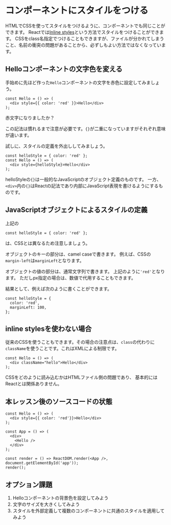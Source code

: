 # コンポーネントにスタイルをつける

HTMLでCSSを使ってスタイルをつけるように、コンポーネントでも同じことができます。
Reactでは[Inline styles](https://facebook.github.io/react/tips/inline-styles.html)という方法でスタイルをつけることができます。
CSSをclass名指定でつけることもできますが、ファイルが分かれてしまうこと、名前の衝突の問題があることから、必ずしもよい方法ではなくなっています。

## Helloコンポーネントの文字色を変える

手始めに先ほど作った`Hello`コンポーネントの文字を赤色に設定してみましょう。

```
const Hello = () => (
  <div style={{ color: 'red' }}>Hello</div>
);
```

赤文字になりましたか？

この記法は慣れるまで注意が必要です。`{}`が二重になっていますがそれぞれ意味が違います。

試しに、スタイルの定義を外出ししてみましょう。

```
const helloStyle = { color: 'red' };
const Hello = () => (
  <div style={helloStyle}>Hello</div>
);
```

helloStyleの`{}`は一般的なJavaScriptのオブジェクト定義のものです。
一方、`<div>`内の`{}`はReactの記法であり内部にJavaScript表現を書けるようにするものです。

## JavaScriptオブジェクトによるスタイルの定義

上記の

```
const helloStyle = { color: 'red' };
```

は、CSSとは異なるため注意しましょう。

オブジェクトのキーの部分は、camel caseで書きます。
例えば、CSSの`margin-left`は`marginLeft`となります。

オブジェクトの値の部分は、通常文字列で書きます。
上記のように`'red'`となります。
ただしpx指定の場合は、数値で代用することもできます。

結果として、例えば次のように書くことができます。

```
const helloStyle = {
  color: 'red',
  marginLeft: 100,
};
```

## inline stylesを使わない場合

従来のCSSを使うこともできます。その場合の注意点は、`class`の代わりに`className`を使うことです。これはXMLによる制限です。

```
const Hello = () => (
  <div className="hello">Hello</div>
);
```

CSSをどのように読み込むかはHTMLファイル側の問題であり、
基本的にはReactとは関係ありません。

## 本レッスン後のソースコードの状態

```
const Hello = () => (
  <div style={{ color: 'red'}}>Hello</div>
);

const App = () => (
  <div>
    <Hello />
  </div>
);

const render = () => ReactDOM.render(<App />, document.getElementById('app'));
render();
```

## オプション課題

1. Helloコンポーネントの背景色を設定してみよう
2. 文字のサイズを大きくしてみよう
3. スタイルを外部定義して複数のコンポーネントに共通のスタイルを適用してみよう
